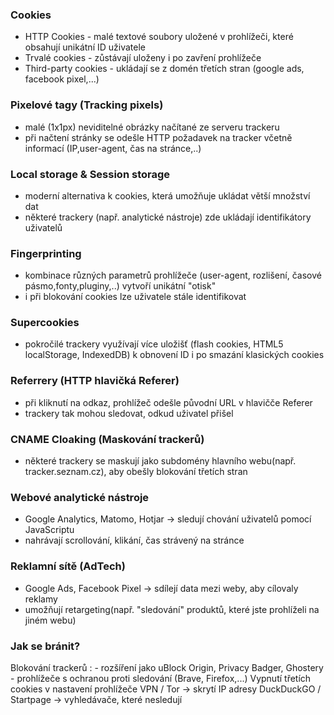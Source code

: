 ### Cookies
- HTTP Cookies - malé textové soubory uložené v prohlížeči, které obsahují unikátní ID uživatele
- Trvalé cookies - zůstávají uloženy i po zavření prohlížeče 
- Third-party cookies - ukládají se z domén třetích stran (google ads, facebook pixel,...)

### Pixelové tagy (Tracking pixels)
- malé (1x1px) neviditelné obrázky načítané ze serveru trackeru
- při načtení stránky se odešle HTTP požadavek na tracker včetně informací (IP,user-agent, čas na stránce,..)


### Local storage & Session storage
- moderní alternativa k cookies, která umožňuje ukládat větší množství dat
- některé trackery (např. analytické nástroje) zde ukládají identifikátory uživatelů

### Fingerprinting
- kombinace různých parametrů prohlížeče (user-agent, rozlišení, časové pásmo,fonty,pluginy,..) vytvoří unikátní "otisk"
- i při blokování cookies lze uživatele stále identifikovat 

### Supercookies
- pokročilé trackery využívají více uložišť (flash cookies, HTML5 localStorage, IndexedDB) k obnovení ID i po smazání klasických cookies


### Referrery (HTTP hlavičká Referer)
- při kliknutí na odkaz, prohlížeč odešle původní URL v hlavičče Referer
- trackery tak mohou sledovat, odkud uživatel přišel

### CNAME Cloaking (Maskování trackerů)
- některé trackery se maskují jako subdomény hlavního webu(např. tracker.seznam.cz), aby obešly blokování třetích stran

### Webové analytické nástroje
- Google Analytics, Matomo, Hotjar -> sledují chování uživatelů pomocí JavaScriptu
- nahrávají scrollování, klikání, čas strávený na stránce

### Reklamní sítě (AdTech)
- Google Ads, Facebook Pixel -> sdílejí data mezi weby, aby cílovaly reklamy
- umožňují retargeting(např. "sledování" produktů, které jste prohlíželi na jiném webu)

### Jak se bránit?
Blokování trackerů :
				 - rozšíření jako uBlock Origin, Privacy Badger, Ghostery
				 - prohlížeče s ochranou proti sledování (Brave, Firefox,...)
Vypnutí třetích cookies v nastavení prohlížeče
VPN / Tor -> skrytí IP adresy
DuckDuckGO / Startpage -> vyhledávače, které nesledují